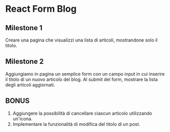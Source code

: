 # React Form Blog

## Milestone 1
Creare una pagina che visualizzi una lista di articoli, mostrandone solo il titolo.

## Milestone 2
Aggiungiamo in pagina un semplice form con un campo input in cui inserire il titolo di un nuovo articolo del blog.
Al submit del form, mostrare la lista degli articoli aggiornati.

## BONUS
1.  Aggiungere la possibilità di cancellare ciascun articolo utilizzando un'icona.
2. Implementare la funzionalità di modifica del titolo di un post.